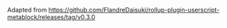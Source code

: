 Adapted from https://github.com/FlandreDaisuki/rollup-plugin-userscript-metablock/releases/tag/v0.3.0
